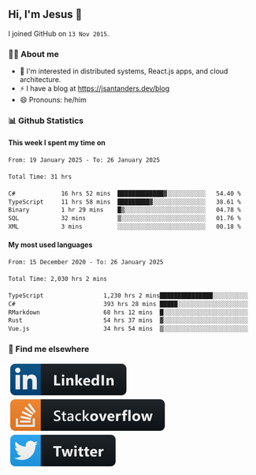 ## Hi, I'm Jesus 👋

I joined GitHub on `13 Nov 2015`.

<!-- Talking about you -->

### 👨‍💻 About me

- 👦 I'm interested in distributed systems, React.js apps, and cloud architecture.
- ⚡️ I have a blog at <https://jsantanders.dev/blog>
- 😄 Pronouns: he/him

### 📊 Github Statistics

#### This week I spent my time on

<!--START_SECTION:weekly-->

```txt
From: 19 January 2025 - To: 26 January 2025

Total Time: 31 hrs

C#             16 hrs 52 mins  █████████████▓░░░░░░░░░░░   54.40 %
TypeScript     11 hrs 58 mins  █████████▓░░░░░░░░░░░░░░░   38.61 %
Binary         1 hr 29 mins    █▒░░░░░░░░░░░░░░░░░░░░░░░   04.78 %
SQL            32 mins         ▒░░░░░░░░░░░░░░░░░░░░░░░░   01.76 %
XML            3 mins          ░░░░░░░░░░░░░░░░░░░░░░░░░   00.18 %
```

<!--END_SECTION:weekly-->

#### My most used languages

<!--START_SECTION:alltime-->

```txt
From: 15 December 2020 - To: 26 January 2025

Total Time: 2,030 hrs 2 mins

TypeScript                 1,230 hrs 2 mins███████████████░░░░░░░░░░   60.59 %
C#                         393 hrs 28 mins █████░░░░░░░░░░░░░░░░░░░░   19.38 %
RMarkdown                  68 hrs 12 mins  █░░░░░░░░░░░░░░░░░░░░░░░░   03.36 %
Rust                       54 hrs 37 mins  ▓░░░░░░░░░░░░░░░░░░░░░░░░   02.69 %
Vue.js                     34 hrs 54 mins  ▒░░░░░░░░░░░░░░░░░░░░░░░░   01.72 %
```

<!--END_SECTION:alltime-->

### 📢 Find me elsewhere

<p>
  <a target="_blank" href="https://linkedin.com/in/jsantanders">
    <img src="https://github.com/jsantanders/jsantanders/blob/master/img/linkedin.svg" alt="LinkedIn" style="vertical-align:top; margin:4px">
  </a>
  
  <a target="_blank" href="https://stackoverflow.com/users/7318331/jesus-santander">
    <img src="https://github.com/jsantanders/jsantanders/blob/master/img/stackoverflow.svg" alt="StackOverflow" style="vertical-align:top; margin:4px">
  </a>
  
  <a target="_blank" href="http://twitter.com/jsantanders">
    <img src="https://github.com/jsantanders/jsantanders/blob/master/img/twitter.svg" alt="Twitter" style="vertical-align:top; margin:4px">
  </a>
</p>
